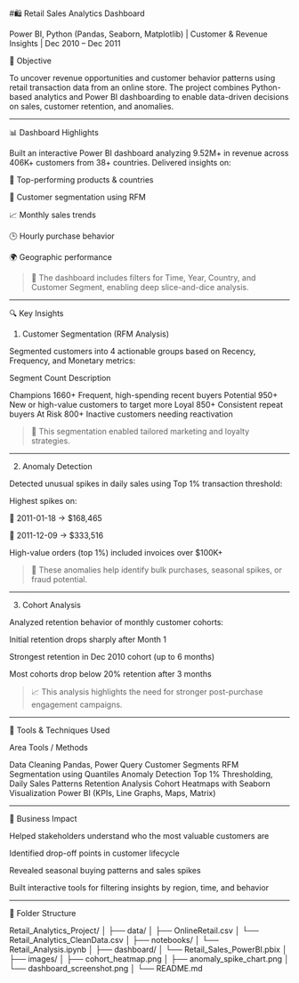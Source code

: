 #🛍️ Retail Sales Analytics Dashboard

Power BI, Python (Pandas, Seaborn, Matplotlib) | Customer & Revenue Insights | Dec 2010 – Dec 2011

📌 Objective

To uncover revenue opportunities and customer behavior patterns using retail transaction data from an online store. The project combines Python-based analytics and Power BI dashboarding to enable data-driven decisions on sales, customer retention, and anomalies.


---

📊 Dashboard Highlights

Built an interactive Power BI dashboard analyzing 9.52M+ in revenue across 406K+ customers from 38+ countries. Delivered insights on:

📌 Top-performing products & countries

👥 Customer segmentation using RFM

📈 Monthly sales trends

🕒 Hourly purchase behavior

🌍 Geographic performance


> 🔗 The dashboard includes filters for Time, Year, Country, and Customer Segment, enabling deep slice-and-dice analysis.




---

🔍 Key Insights

1. Customer Segmentation (RFM Analysis)

Segmented customers into 4 actionable groups based on Recency, Frequency, and Monetary metrics:

Segment	Count	Description

Champions	1660+	Frequent, high-spending recent buyers
Potential	950+	New or high-value customers to target more
Loyal	850+	Consistent repeat buyers
At Risk	800+	Inactive customers needing reactivation


> 📌 This segmentation enabled tailored marketing and loyalty strategies.




---

2. Anomaly Detection

Detected unusual spikes in daily sales using Top 1% transaction threshold:

Highest spikes on:

📅 2011-01-18 → $168,465

📅 2011-12-09 → $333,516


High-value orders (top 1%) included invoices over $100K+


> 🧠 These anomalies help identify bulk purchases, seasonal spikes, or fraud potential.




---

3. Cohort Analysis

Analyzed retention behavior of monthly customer cohorts:

Initial retention drops sharply after Month 1

Strongest retention in Dec 2010 cohort (up to 6 months)

Most cohorts drop below 20% retention after 3 months




> 📈 This analysis highlights the need for stronger post-purchase engagement campaigns.




---

📌 Tools & Techniques Used

Area	Tools / Methods

Data Cleaning	Pandas, Power Query
Customer Segments	RFM Segmentation using Quantiles
Anomaly Detection	Top 1% Thresholding, Daily Sales Patterns
Retention Analysis	Cohort Heatmaps with Seaborn
Visualization	Power BI (KPIs, Line Graphs, Maps, Matrix)



---

🧠 Business Impact

Helped stakeholders understand who the most valuable customers are

Identified drop-off points in customer lifecycle

Revealed seasonal buying patterns and sales spikes

Built interactive tools for filtering insights by region, time, and behavior



---

📁 Folder Structure

Retail_Analytics_Project/
│
├── data/
│   ├── OnlineRetail.csv
│   └── Retail_Analytics_CleanData.csv
│
├── notebooks/
│   └── Retail_Analysis.ipynb
│
├── dashboard/
│   └── Retail_Sales_PowerBI.pbix
│
├── images/
│   ├── cohort_heatmap.png
│   ├── anomaly_spike_chart.png
│   └── dashboard_screenshot.png
│
└── README.md

